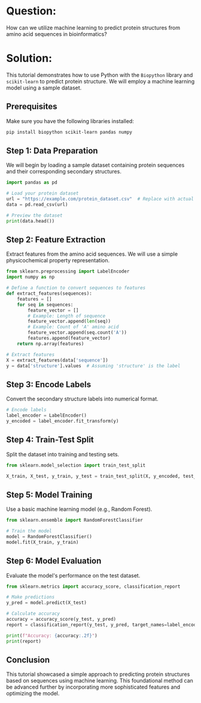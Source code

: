 # Question:
How can we utilize machine learning to predict protein structures from amino acid sequences in bioinformatics?

# Solution:

This tutorial demonstrates how to use Python with the `Biopython` library and `scikit-learn` to predict protein structure. We will employ a machine learning model using a sample dataset.

## Prerequisites
Make sure you have the following libraries installed:
```bash
pip install biopython scikit-learn pandas numpy
```

## Step 1: Data Preparation
We will begin by loading a sample dataset containing protein sequences and their corresponding secondary structures.

```python
import pandas as pd

# Load your protein dataset
url = "https://example.com/protein_dataset.csv"  # Replace with actual URL
data = pd.read_csv(url)

# Preview the dataset
print(data.head())
```

## Step 2: Feature Extraction
Extract features from the amino acid sequences. We will use a simple physicochemical property representation.

```python
from sklearn.preprocessing import LabelEncoder
import numpy as np

# Define a function to convert sequences to features
def extract_features(sequences):
    features = []
    for seq in sequences:
        feature_vector = []
        # Example: Length of sequence
        feature_vector.append(len(seq))
        # Example: Count of 'A' amino acid
        feature_vector.append(seq.count('A'))
        features.append(feature_vector)
    return np.array(features)

# Extract features
X = extract_features(data['sequence'])
y = data['structure'].values  # Assuming 'structure' is the label
```

## Step 3: Encode Labels
Convert the secondary structure labels into numerical format.

```python
# Encode labels
label_encoder = LabelEncoder()
y_encoded = label_encoder.fit_transform(y)
```

## Step 4: Train-Test Split
Split the dataset into training and testing sets.

```python
from sklearn.model_selection import train_test_split

X_train, X_test, y_train, y_test = train_test_split(X, y_encoded, test_size=0.2, random_state=42)
```

## Step 5: Model Training
Use a basic machine learning model (e.g., Random Forest).

```python
from sklearn.ensemble import RandomForestClassifier

# Train the model
model = RandomForestClassifier()
model.fit(X_train, y_train)
```

## Step 6: Model Evaluation
Evaluate the model's performance on the test dataset.

```python
from sklearn.metrics import accuracy_score, classification_report

# Make predictions
y_pred = model.predict(X_test)

# Calculate accuracy
accuracy = accuracy_score(y_test, y_pred)
report = classification_report(y_test, y_pred, target_names=label_encoder.classes_)

print(f"Accuracy: {accuracy:.2f}")
print(report)
```

## Conclusion
This tutorial showcased a simple approach to predicting protein structures based on sequences using machine learning. This foundational method can be advanced further by incorporating more sophisticated features and optimizing the model.